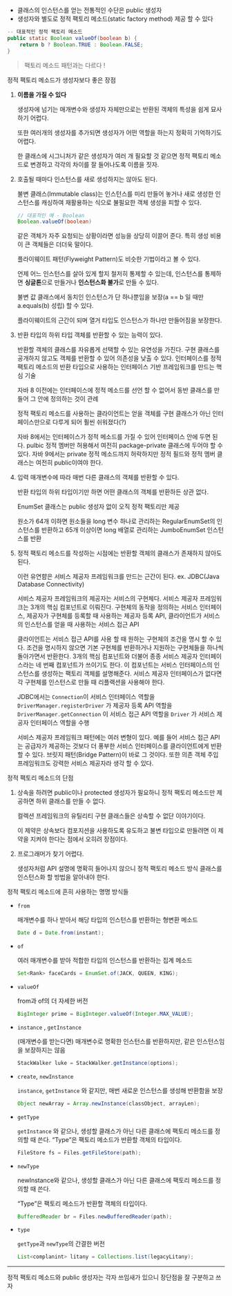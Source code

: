 - 클래스의 인스턴스를 얻는 전통적인 수단은 public 생성자
- 생성자와 별도로 정적 팩토리 메소드(static factory method) 제공 할 수 있다

```java
-- 대표적인 정적 팩토리 메소드
public static Boolean valueOf(boolean b) {
	return b ? Boolean.TRUE : Boolean.FALSE;
}
```

> 팩토리 메소드 패턴과는 다르다 !
>

정적 팩토리 메소드가 생성자보다 좋은 장점

1. **이름을 가질 수 있다**

   생성자에 넘기는 매개변수와 생성자 자체만으로는 반환된 객체의 특성을 쉽게 묘사하기 어렵다.

   또한 여러개의 생성자를 추가되면 생성자가 어떤 역할을 하는지 정확히 기억하기도 어렵다.

   한 클래스에 시그니처가 같은 생성자가 여러 개 필요할 것 같으면 정적 팩토리 메소드로 변경하고 각각의 차이를 잘 들어나도록 이름을 짓자.


1. 호출될 때마다 인스턴스를 새로 생성하지는 않아도 된다.

   불변 클래스(Immutable class)는 인스턴스를 미리 만들어 놓거나 새로 생성한 인스턴스를 캐싱하여 재활용하는 식으로 불필요한 객체 생성을 피할 수 있다.

    ```java
    // 대표적인 예 - Boolean
    Boolean.valueOf(boolean)
    ```

   같은 객체가 자주 요청되는 상황이라면 성능을 상당히 이끌어 준다. 특히 생성 비용이 큰 객체들은 더더욱 말이다.

   플라이웨이트 패턴(Flyweight Pattern)도 비슷한 기법이라고 볼 수 있다.

   언제 어느 인스턴스를 살아 있게 할지 철저히 통제할 수 있는데, 인스턴스를 통제하면 **싱글톤**으로 만들거나 **인스턴스화 불가**로 만들 수 있다.

   불변 값 클래스에서 동치인 인스턴스가 단 하나뿐임을 보장(a == b 일 때만 a.equals(b) 성립) 할 수 있다.

   플라이웨이트의 근간이 되며 열거 타입도 인스턴스가 하나만 만들어짐을 보장한다.


1. 반환 타입의 하위 타입 객체를 반환할 수 있는 능력이 있다.

   반환할 객체의 클래스를 자유롭게 선택할 수 있는 유연성을 가진다. 구현 클래스를 공개하지 않고도 객체를 반환할 수 있어 의존성을 낮출 수 있다. 인터페이스를 정적 팩토리 메소드의 반환 타입으로 사용하는 인터페이스 기반 프레임워크를 만드는 핵심 기술

   자바 8 이전에는 인터페이스에 정적 메소드를 선언 할 수 없어서 동반 클래스를 만들어 그 안에 정의하는 것이 관례

   정적 팩토리 메소드를 사용하는 클라이언트는 얻을 객체를 구현 클래스가 아닌 인터페이스만으로 다루게 되어 훨씬 쉬워졌다(?)

   자바 8에서는 인터페이스가 정적 메소드를 가질 수 있어 인터페이스 안에 두면 된다. pulbic 정적 멤버만 허용해서 여전히 package-private 클래스에 두어야 할 수 있다. 자바 9에서는 private 정적 메소드까지 허락하지만 정적 필드와 정적 멤버 클래스는 여전히 public이여야 한다.


1. 입력 매개변수에 따라 매번 다른 클래스의 객체를 반환할 수 있다.

   반환 타입의 하위 타입이기만 하면 어떤 클래스의 객체를 반환하든 상관 없다.

   EnumSet 클래스는 public 생성자 없이 오직 정적 팩토리만 제공

   원소가 64개 이하면 원소들을 long 변수 하나로 관리하는 RegularEnumSet의 인스턴스를 반환하고 65개 이상이면 long 배열로 관리하는 JumboEnumSet 인스턴스를 반환


1. 정적 팩토리 메소드를 작성하는 시점에는 반환할 객체의 클래스가 존재하지 않아도 된다.

   이런 유연햠은 서비스 제공자 프레임워크를 만드는 근간이 된다. ex. JDBC(Java Database Connectivity)

   서비스 제공자 프레임워크의 제공자는 서비스의 구현체다. 서비스 제공자 프레임워크는 3개의 핵심 컴포넌트로 이뤄진다. 구현체의 동작을 정의하는 서비스 인터페이스, 제공자가 구현체를 등록할 때 사용하는 제공자 등록 API, 클라이언트가 서비스의 인스턴스를 얻을 때 사용하는 서비스 접근 API

   클라이언트는 서비스 접근 API를 사용 할 때 원하는 구현체의 조건을 명시 할 수 있다. 조건을 명시하지 않으면 기본 구현체를 반환하거나 지원하는 구현체들을 하나씩 돌아가면서 반환한다. 3개의 핵심 컴포넌트와 더불어 종종 서비스 제공자 인터페이스라는 네 번째 컴포넌트가 쓰이기도 한다. 이 컴포넌트는 서비스 인터페이스의 인스턴스를 생성하는 팩토리 객체를 설명해준다. 서비스 제공자 인터페이스가 없다면 각 구현체를 인스턴스로 만들 때 리플랙션을 사용해야 한다.

   JDBC에서는 `Connection`이 서비스 인터페이스 역할을 `DriverManager.registerDriver` 가 제공자 등록 API 역할을 `DriverManager.getConnection` 이 서비스 접근 API 역할을 `Driver` 가 서비스 제공자 인터페이스 역할을 수행

   서비스 제공자 프레임워크 패턴에는 여러 변형이 있다. 예를 들어 서비스 접근 API는 공급자가 제공하는 것보다 더 풍부한 서비스 인터페이스를 클라이언트에게 반환할 수 있다. 브릿지 패턴(Bridge Pattern)이 바로 그 것이다. 또한 의존 객체 주입 프레임워크도 강력한 서비스 제공자라 생각 할 수 있다.


정적 팩토리 메소드의 단점

1. 상속을 하려면 public이나 protected 생성자가 필요하니 정적 팩토리 메소드만 제공하면 하위 클래스를 만들 수 없다.

   컬렉션 프레임워크의 유틸리티 구현 클래스들은 상속할 수 없단 이야기이다.

   이 제약은 상속보다 컴포지션을 사용하도록 유도하고 불변 타입으로 만들려면 이 제약을 지켜야 한다는 점에서 오히려 장점이다.

2. 프로그래머가 찾기 어렵다.

   생성자처럼 API 설명에 명확히 들어나지 않으니 정적 팩토리 메소드 방식 클래스를 인스턴스화 할 방법을 알아내야 한다.


정적 팩토리 메소드에 흔히 사용하는 명명 방식들

- `from`

  매개변수를 하나 받아서 해당 타입의 인스턴스를 반환하는 형변환 메소드

    ```java
    Date d = Date.from(instant);
    ```


- `of`

  여러 매개변수를 받아 적합한 타입의 인스턴스를 반환하는 집계 메소드

    ```java
    Set<Rank> faceCards = EnumSet.of(JACK, QUEEN, KING);
    ```

- `valueOf`

  from과 of의 더 자세한 버전

    ```java
    BigInteger prime = BigInteger.valueOf(Integer.MAX_VALUE);
    ```


- `instance` , `getInstance`

  (매개변수를 받는다면) 매개변수로 명확한 인스턴스를 반환하지만, 같은 인스턴스임을 보장하지는 않음

    ```java
    StackWalker luke = StackWalker.getInstance(options);
    ```

- `create`, `newInstance`

  `instance`, `getInstance` 와 같지만, 매번 새로운 인스턴스를 생성해 반환함을 보장

    ```java
    Object newArray = Array.newInstance(classObject, arrayLen);
    ```


- `getType`

  `getInstance` 와 같으나, 생성할 클래스가 아닌 다른 클래스에 팩토리 메소드를 정의할 때 쓴다. “Type”은 팩토리 메소드가 반환할 객체의 타입이다.

    ```java
    FileStore fs = Files.getFileStore(path);
    ```

- `newType`

  newInstance와 같으나, 생성할 클래스가 아닌 다른 클래스에 팩토리 메소드를 정의할 때 쓴다.

  “Type”은 팩토리 메소드가 반환할 객체의 타입이다.

    ```java
    BufferedReader br = Files.newBufferedReader(path);
    ```

- `type`

  `getType`과 `newType`의 간결한 버전

    ```java
    List<complanint> litany = Collections.list(legacyLitany);
    ```


---

정적 팩토리 메소드와 public 생성자는 각자 쓰임새가 있으니 장단점을 잘 구분하고 쓰자
